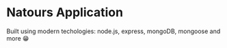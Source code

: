 # Natours Application

Built using modern techologies: node.js, express, mongoDB, mongoose and more 😁
